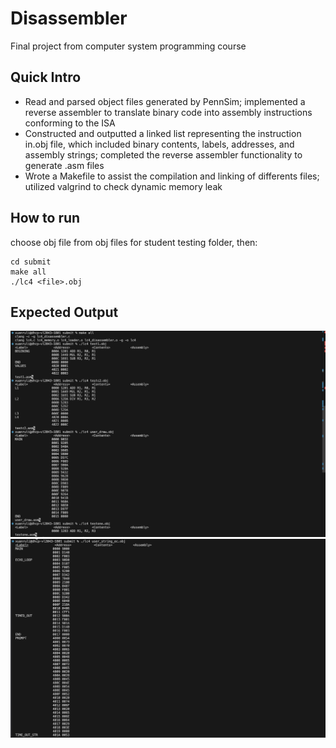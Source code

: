 # Disassembler
Final project from computer system programming course
## Quick Intro
* Read and parsed object files generated by PennSim; implemented a reverse assembler to translate binary code into
assembly instructions conforming to the ISA
* Constructed and outputted a linked list representing the instruction in.obj file, which included binary contents, labels,
addresses, and assembly strings; completed the reverse assembler functionality to generate .asm files
* Wrote a Makefile to assist the compilation and linking of differents files; utilized valgrind to check dynamic memory
leak
## How to run
choose obj file from obj files for student testing folder, then:
```
cd submit
make all
./lc4 <file>.obj
```

## Expected Output
![alt text](graph/image-2.png)
![alt text](graph/image-1.png)